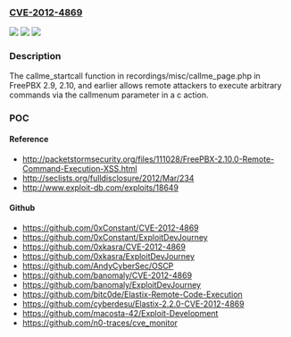 ### [CVE-2012-4869](https://cve.mitre.org/cgi-bin/cvename.cgi?name=CVE-2012-4869)
![](https://img.shields.io/static/v1?label=Product&message=n%2Fa&color=blue)
![](https://img.shields.io/static/v1?label=Version&message=n%2Fa&color=blue)
![](https://img.shields.io/static/v1?label=Vulnerability&message=n%2Fa&color=brighgreen)

### Description

The callme_startcall function in recordings/misc/callme_page.php in FreePBX 2.9, 2.10, and earlier allows remote attackers to execute arbitrary commands via the callmenum parameter in a c action.

### POC

#### Reference
- http://packetstormsecurity.org/files/111028/FreePBX-2.10.0-Remote-Command-Execution-XSS.html
- http://seclists.org/fulldisclosure/2012/Mar/234
- http://www.exploit-db.com/exploits/18649

#### Github
- https://github.com/0xConstant/CVE-2012-4869
- https://github.com/0xConstant/ExploitDevJourney
- https://github.com/0xkasra/CVE-2012-4869
- https://github.com/0xkasra/ExploitDevJourney
- https://github.com/AndyCyberSec/OSCP
- https://github.com/banomaly/CVE-2012-4869
- https://github.com/banomaly/ExploitDevJourney
- https://github.com/bitc0de/Elastix-Remote-Code-Execution
- https://github.com/cyberdesu/Elastix-2.2.0-CVE-2012-4869
- https://github.com/macosta-42/Exploit-Development
- https://github.com/n0-traces/cve_monitor

